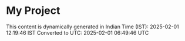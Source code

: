 # My Project

This content is dynamically generated in Indian Time (IST): 2025-02-01 12:19:46 IST
Converted to UTC: 2025-02-01 06:49:46 UTC
